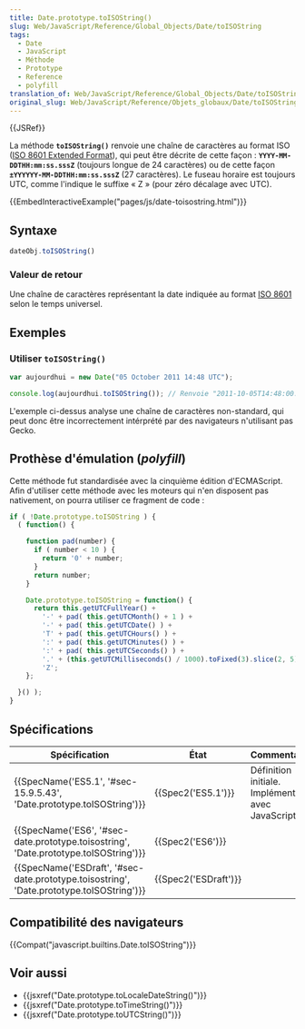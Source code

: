 ```yaml
---
title: Date.prototype.toISOString()
slug: Web/JavaScript/Reference/Global_Objects/Date/toISOString
tags:
  - Date
  - JavaScript
  - Méthode
  - Prototype
  - Reference
  - polyfill
translation_of: Web/JavaScript/Reference/Global_Objects/Date/toISOString
original_slug: Web/JavaScript/Reference/Objets_globaux/Date/toISOString
---
```

{{JSRef}}

La méthode **`toISOString()`** renvoie une chaîne de caractères au format ISO ([ISO 8601 Extended Format](http://en.wikipedia.org/wiki/ISO_8601)), qui peut être décrite de cette façon : **`YYYY-MM-DDTHH:mm:ss.sssZ`** (toujours longue de 24 caractères) ou de cette façon **`±YYYYYY-MM-DDTHH:mm:ss.sssZ`** (27 caractères). Le fuseau horaire est toujours UTC, comme l'indique le suffixe « Z » (pour zéro décalage avec UTC).

{{EmbedInteractiveExample("pages/js/date-toisostring.html")}}

## Syntaxe

```js
dateObj.toISOString()
```

### Valeur de retour

Une chaîne de caractères représentant la date indiquée au format [ISO 8601](https://fr.wikipedia.org/wiki/ISO_8601) selon le temps universel.

## Exemples

### Utiliser `toISOString()`

```js
var aujourdhui = new Date("05 October 2011 14:48 UTC");

console.log(aujourdhui.toISOString()); // Renvoie "2011-10-05T14:48:00.000Z"
```

L'exemple ci-dessus analyse une chaîne de caractères non-standard, qui peut donc être incorrectement intérprété par des navigateurs n'utilisant pas Gecko.

## Prothèse d'émulation (_polyfill_)

Cette méthode fut standardisée avec la cinquième édition d'ECMAScript. Afin d'utiliser cette méthode avec les moteurs qui n'en disposent pas nativement, on pourra utiliser ce fragment de code :

```js
if ( !Date.prototype.toISOString ) {
  ( function() {

    function pad(number) {
      if ( number < 10 ) {
        return '0' + number;
      }
      return number;
    }

    Date.prototype.toISOString = function() {
      return this.getUTCFullYear() +
        '-' + pad( this.getUTCMonth() + 1 ) +
        '-' + pad( this.getUTCDate() ) +
        'T' + pad( this.getUTCHours() ) +
        ':' + pad( this.getUTCMinutes() ) +
        ':' + pad( this.getUTCSeconds() ) +
        '.' + (this.getUTCMilliseconds() / 1000).toFixed(3).slice(2, 5) +
        'Z';
    };

  }() );
}
```

## Spécifications

| Spécification                                                                                                        | État                         | Commentaires                                          |
| -------------------------------------------------------------------------------------------------------------------- | ---------------------------- | ----------------------------------------------------- |
| {{SpecName('ES5.1', '#sec-15.9.5.43', 'Date.prototype.toISOString')}}                         | {{Spec2('ES5.1')}}     | Définition initiale. Implémentée avec JavaScript 1.8. |
| {{SpecName('ES6', '#sec-date.prototype.toisostring', 'Date.prototype.toISOString')}}     | {{Spec2('ES6')}}         |                                                       |
| {{SpecName('ESDraft', '#sec-date.prototype.toisostring', 'Date.prototype.toISOString')}} | {{Spec2('ESDraft')}} |                                                       |

## Compatibilité des navigateurs

{{Compat("javascript.builtins.Date.toISOString")}}

## Voir aussi

- {{jsxref("Date.prototype.toLocaleDateString()")}}
- {{jsxref("Date.prototype.toTimeString()")}}
- {{jsxref("Date.prototype.toUTCString()")}}
